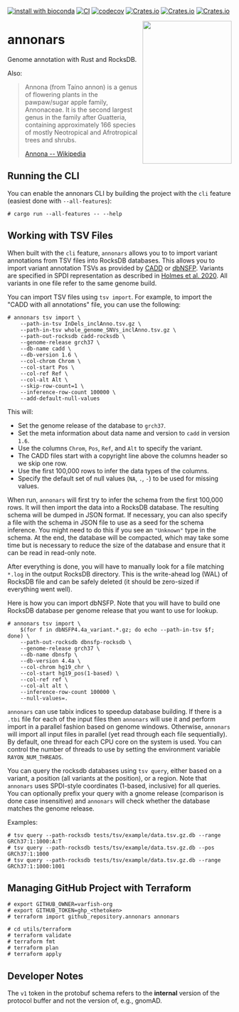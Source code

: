 [![install with bioconda](https://img.shields.io/badge/install%20with-bioconda-brightgreen.svg?style=flat)](http://bioconda.github.io/recipes/annonars/README.html)
[![CI](https://github.com/varfish-org/annonars/actions/workflows/rust.yml/badge.svg)](https://github.com/varfish-org/annonars/actions/workflows/rust.yml)
[![codecov](https://codecov.io/gh/varfish-org/annonars/branch/main/graph/badge.svg?token=UjTNKN6kCI)](https://codecov.io/gh/varfish-org/annonars)
[![Crates.io](https://img.shields.io/crates/d/annonars.svg)](https://crates.io/crates/annonars)
[![Crates.io](https://img.shields.io/crates/v/annonars.svg)](https://crates.io/crates/annonars)
[![Crates.io](https://img.shields.io/crates/l/annonars.svg)](https://crates.io/crates/annonars)

<a href="https://commons.wikimedia.org/wiki/File:Annona_squamosa_Blanco1.192.png"><img src="https://github.com/varfish-org/annonars/blob/main/utils/img/annona-wikimedia.jpg?raw=true" width="200px" height="321px" align="right"></a>

# annonars

Genome annotation with Rust and RocksDB.

Also:

> Annona (from Taíno annon) is a genus of flowering plants in the pawpaw/sugar apple family, Annonaceae. It is the second largest genus in the family after Guatteria, containing approximately 166 species of mostly Neotropical and Afrotropical trees and shrubs.
>
> [Annona -- Wikipedia](https://en.wikipedia.org/wiki/Annona)

## Running the CLI

You can enable the annonars CLI by building the project with the `cli` feature (easiest done with `--all-features`):

```
# cargo run --all-features -- --help
```

## Working with TSV Files

When built with the `cli` feature, `annonars` allows you to to import variant annotations from TSV files into RocksDB databases.
This allows you to import variant annotation TSVs as provided by [CADD](https://cadd.gs.washington.edu/) or [dbNSFP](https://sites.google.com/site/jpopgen/dbNSFP).
Variants are specified in SPDI representation as described in [Holmes et al. 2020](https://www.ncbi.nlm.nih.gov/pmc/articles/PMC7523648/).
All variants in one file refer to the same genome build.

You can import TSV files using `tsv import`.
For example, to import the "CADD with all annotations" file, you can use the following:

```
# annonars tsv import \
    --path-in-tsv InDels_inclAnno.tsv.gz \
    --path-in-tsv whole_genome_SNVs_inclAnno.tsv.gz \
    --path-out-rocksdb cadd-rocksdb \
    --genome-release grch37 \
    --db-name cadd \
    --db-version 1.6 \
    --col-chrom Chrom \
    --col-start Pos \
    --col-ref Ref \
    --col-alt Alt \
    --skip-row-count=1 \
    --inference-row-count 100000 \
    --add-default-null-values
```

This will:

- Set the genome release of the database to `grch37`.
- Set the meta information about data name and version to `cadd` in version `1.6`.
- Use the columns `Chrom`, `Pos`, `Ref`, and `Alt` to specify the variant.
- The CADD files start with a copyright line above the columns header so we skip one row.
- Use the first 100,000 rows to infer the data types of the columns.
- Specify the default set of null values (`NA`, `.`, `-`) to be used for missing values.

When run, `annonars` will first try to infer the schema from the first 100,000 rows.
It will then import the data into a RocksDB database.
The resulting schema will be dumped in JSON format.
If necessary, you can also specify a file with the schema in JSON file to use as a seed for the schema inference.
You might need to do this if you see an `"Unknown"` type in the schema.
At the end, the database will be compacted, which may take some time but is necessary to reduce the size of the database and ensure that it can be read in read-only note.

After everything is done, you will have to manually look for a file matching `*.log` in the output RocksDB directory.
This is the write-ahead log (WAL) of RocksDB file and can be safely deleted (it should be zero-sized if everything went well).

Here is how you can import dbNSFP.
Note that you will have to build one RocksDB database per genome release that you want to use for lookup.

```
# annonars tsv import \
    $(for f in dbNSFP4.4a_variant.*.gz; do echo --path-in-tsv $f; done) \
    --path-out-rocksdb dbnsfp-rocksdb \
    --genome-release grch37 \
    --db-name dbnsfp \
    --db-version 4.4a \
    --col-chrom hg19_chr \
    --col-start hg19_pos(1-based) \
    --col-ref ref \
    --col-alt alt \
    --inference-row-count 100000 \
    --null-values=.
```

`annonars` can use tabix indices to speedup database building.
If there is a `.tbi` file for each of the input files then `annonars` will use it and perform import in a parallel fashion based on genome windows.
Otherwise, `annonars` will import all input files in parallel (yet read through each file sequentially).
By default, one thread for each CPU core on the system is used.
You can control the number of threads to use by setting the environment variable `RAYON_NUM_THREADS`.

You can query the rocksdb databases using `tsv query`, either based on a variant, a position (all variants at the position), or a region.
Note that `annonars` uses SPDI-style coordinates (1-based, inclusive) for all queries.
You can optionally prefix your query with a gnome release (comparison is done case insensitive) and `annonars` will check whether the database matches the genome release.

Examples:

```
# tsv query --path-rocksdb tests/tsv/example/data.tsv.gz.db --range GRCh37:1:1000:A:T
# tsv query --path-rocksdb tests/tsv/example/data.tsv.gz.db --pos GRCh37:1:1000
# tsv query --path-rocksdb tests/tsv/example/data.tsv.gz.db --range GRCh37:1:1000:1001
```

## Managing GitHub Project with Terraform

```
# export GITHUB_OWNER=varfish-org
# export GITHUB_TOKEN=ghp_<thetoken>
# terraform import github_repository.annonars annonars

# cd utils/terraform
# terraform validate
# terraform fmt
# terraform plan
# terraform apply
```

## Developer Notes

The `v1` token in the protobuf schema refers to the **internal** version of the protocol buffer and not the version of, e.g., gnomAD.
